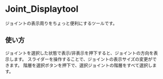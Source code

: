 # Joint_Displaytool
ジョイントの表示周りをちょっと便利にするツールです。

## 使い方

ジョイントを選択した状態で表示/非表示を押下すると、ジョイントの方向を表示します。
スライダーを操作することで、ジョイントの表示サイズの変更ができます。
階層を選択ボタンを押下で、選択ジョイントの階層をすべて選択します。
